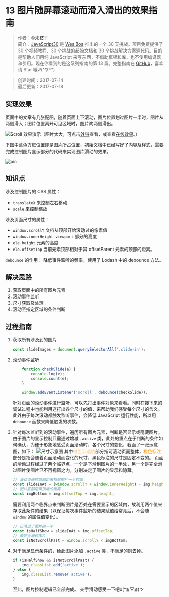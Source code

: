 # 13 图片随屏幕滚动而滑入滑出的效果指南

> 作者：©[未枝丫](https://github.com/soyaine)  
> 简介：[JavaScript30](https://javascript30.com) 是 [Wes Bos](https://github.com/wesbos) 推出的一个 30 天挑战。项目免费提供了 30 个视频教程、30 个挑战的起始文档和 30 个挑战解决方案源代码。目的是帮助人们用纯 JavaScript 来写东西，不借助框架和库，也不使用编译器和引用。现在你看到的是这系列指南的第 13 篇。完整指南在 [GitHub](https://github.com/soyaine/JavaScript30)，喜欢请 Star 哦♪(^∇^*)

> 创建时间：2017-07-14    
最后更新：2017-07-18

## 实现效果

页面中的文章有几张配图，随着页面上下滚动，图片位置划过图片一半时，图片从两侧滑入；图片位置离开可见区域时，图片向两侧滑出。

![Scroll 效果演示](https://cl.ly/2k2e2H0b1U0J/Screen%20Recording%202017-07-18%20at%2010.04%20%E4%B8%8A%E5%8D%88.gif)（图片太大，可点击[外链](https://cl.ly/2k2e2H0b1U0J)查看，或查看[在线效果](http://soyaine.cn/JavaScript30/13%20-%20Slide%20in%20on%20Scroll/index-SOYAINE.html)。）

下图中蓝色方框位置即是图片所占位置，初始文档中已经写好了内容及样式，需要完成控制图片显示部分的代码来实现图片滑动的效果。

![pic](https://cl.ly/2c2R0q2L040c/Image%202017-07-14%20at%2010.35.43%20%E4%B8%8A%E5%8D%88.png)

## 知识点

涉及控制图片的 CSS 属性：
- `translateX` 来控制左右移动
- `scale` 来控制缩放

涉及页面尺寸的属性：

- `window.scrollY` 文档从顶部开始滚动过的像素值
- `window.innerHeight viewport` 部分的高度
- `ele.height` 元素的高度
- `ele.offsetTop` 当前元素顶部相对于其 offsetParent 元素的顶部的距离。

`debounce` 的作用：
降低事件监听的频率，使用了 Lodash 中的 debounce 方法。

## 解决思路

1. 获取页面中的所有图片元素
2. 滚动事件监听
3. 尺寸获取及处理
4. 滚动至指定区域的条件判断

## 过程指南

1. 获取所有涉及到的图片
    ```js
    const slideImages = document.querySelectorAll('.slide-in');
    ```
2. 滚动事件监听
    ```js
        function checkSlide(e) {
            console.log(e);
            console.count(e);
        }

        window.addEventListener('scroll', debounce(checkSlide));
    ```
    针对页面的滚动事件进行监听，可以先打出事件对象来看看。同时在接下来的调试过程中也能利用这打出各个尺寸的值，来帮助我们感受每个尺寸的含义。
    此外由于每次滚动都触发监听事件，会降低 JavaScript 运行性能，所以用 `debounce` 函数来降低触发的次数。
3. 针对每次监听到的滚动事件，遍历所有图片元素，判断是否显示或隐藏图片。由于图片的显示控制只需通过增减 `.active` 类，此处的重点在于判断的条件如何确认，为便于形象地感受页面滚动时，各个尺寸的变化，我画了一张示意图，如下：
    ![尺寸示意图](https://cl.ly/0w3p1v1y3q14/Image%202017-07-18%20at%2010.24.10%20%E4%B8%8A%E5%8D%88.png)
    其中<label style="color: rgba(255, 153, 0, 0.5);">橙色半透明</label>部分指可滚动页面整体，<label style="color: #f90">橙色标注</label>部分是指会随着页面滚动而变化的尺寸，黑色标注的尺寸是固定不变的。
    页面的滑动过程经过了两个临界点，一个是下滑到图片的一半处，另一个是完全滑过图片使图片已不再视窗之内，分别决定了图片的显示和隐藏。
    
    ```js
    // 滑动页面的底部距离扣除图片一半的高
    const slideInAt = (window.scrollY + window.innerHeight) - img.height / 2;
    // 图片底部距离顶端的距离
    const imgBottom = img.offsetTop + img.height;
    ```
    需要利用两个临界点来判断图片是否处在需要显示的区域内，故利用两个值来存取此条件的结果（以保证每次事件监听的结果赋值给常亮后，不会随 `window` 的属性值变化）。
    ```js
    // 已滑过了图片的一半
    const isHalfShow = slideInAt > img.offsetTop;
    // 未完全滑过图片
    const isNotScrollPast = window.scrollY < imgBottom;
    ```
4. 对于满足显示条件的，给此图片添加 `.active` 类，不满足的则去掉。
    ```js
    if (isHalfShow && isNotScrollPast) {
        img.classList.add('active');
    } else {
        img.classList.remove('active');
    }
    ```
    至此，图片控制逻辑已全部完成。
    亲手滑动感受一下吧o(*≧▽≦)ツ